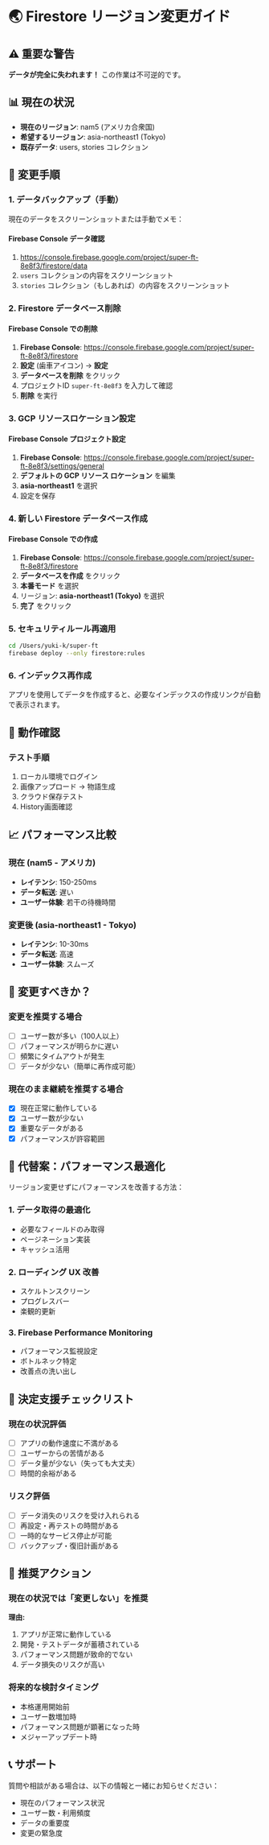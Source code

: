 # 🌏 Firestore リージョン変更ガイド

## ⚠️ 重要な警告

**データが完全に失われます！** この作業は不可逆的です。

## 📊 現在の状況

- **現在のリージョン**: nam5 (アメリカ合衆国)
- **希望するリージョン**: asia-northeast1 (Tokyo)
- **既存データ**: users, stories コレクション

## 🔄 変更手順

### 1. データバックアップ（手動）

現在のデータをスクリーンショットまたは手動でメモ：

#### Firebase Console データ確認
1. https://console.firebase.google.com/project/super-ft-8e8f3/firestore/data
2. `users` コレクションの内容をスクリーンショット
3. `stories` コレクション（もしあれば）の内容をスクリーンショット

### 2. Firestore データベース削除

#### Firebase Console での削除
1. **Firebase Console**: https://console.firebase.google.com/project/super-ft-8e8f3/firestore
2. **設定** (歯車アイコン) → **設定**
3. **データベースを削除** をクリック
4. プロジェクトID `super-ft-8e8f3` を入力して確認
5. **削除** を実行

### 3. GCP リソースロケーション設定

#### Firebase Console プロジェクト設定
1. **Firebase Console**: https://console.firebase.google.com/project/super-ft-8e8f3/settings/general
2. **デフォルトの GCP リソース ロケーション** を編集
3. **asia-northeast1** を選択
4. 設定を保存

### 4. 新しい Firestore データベース作成

#### Firebase Console での作成
1. **Firebase Console**: https://console.firebase.google.com/project/super-ft-8e8f3/firestore
2. **データベースを作成** をクリック
3. **本番モード** を選択
4. リージョン: **asia-northeast1 (Tokyo)** を選択
5. **完了** をクリック

### 5. セキュリティルール再適用

```bash
cd /Users/yuki-k/super-ft
firebase deploy --only firestore:rules
```

### 6. インデックス再作成

アプリを使用してデータを作成すると、必要なインデックスの作成リンクが自動で表示されます。

## 🧪 動作確認

### テスト手順
1. ローカル環境でログイン
2. 画像アップロード → 物語生成
3. クラウド保存テスト
4. History画面確認

## 📈 パフォーマンス比較

### 現在 (nam5 - アメリカ)
- **レイテンシ**: 150-250ms
- **データ転送**: 遅い
- **ユーザー体験**: 若干の待機時間

### 変更後 (asia-northeast1 - Tokyo)
- **レイテンシ**: 10-30ms
- **データ転送**: 高速
- **ユーザー体験**: スムーズ

## 🤔 変更すべきか？

### 変更を推奨する場合
- [ ] ユーザー数が多い（100人以上）
- [ ] パフォーマンスが明らかに遅い
- [ ] 頻繁にタイムアウトが発生
- [ ] データが少ない（簡単に再作成可能）

### 現在のまま継続を推奨する場合
- [x] 現在正常に動作している
- [x] ユーザー数が少ない
- [x] 重要なデータがある
- [x] パフォーマンスが許容範囲

## 🔧 代替案：パフォーマンス最適化

リージョン変更せずにパフォーマンスを改善する方法：

### 1. データ取得の最適化
- 必要なフィールドのみ取得
- ページネーション実装
- キャッシュ活用

### 2. ローディング UX 改善
- スケルトンスクリーン
- プログレスバー
- 楽観的更新

### 3. Firebase Performance Monitoring
- パフォーマンス監視設定
- ボトルネック特定
- 改善点の洗い出し

## 📝 決定支援チェックリスト

### 現在の状況評価
- [ ] アプリの動作速度に不満がある
- [ ] ユーザーからの苦情がある
- [ ] データ量が少ない（失っても大丈夫）
- [ ] 時間的余裕がある

### リスク評価
- [ ] データ消失のリスクを受け入れられる
- [ ] 再設定・再テストの時間がある
- [ ] 一時的なサービス停止が可能
- [ ] バックアップ・復旧計画がある

## 🎯 推奨アクション

### 現在の状況では「変更しない」を推奨

**理由:**
1. アプリが正常に動作している
2. 開発・テストデータが蓄積されている
3. パフォーマンス問題が致命的でない
4. データ損失のリスクが高い

### 将来的な検討タイミング
- 本格運用開始前
- ユーザー数増加時
- パフォーマンス問題が顕著になった時
- メジャーアップデート時

## 📞 サポート

質問や相談がある場合は、以下の情報と一緒にお知らせください：
- 現在のパフォーマンス状況
- ユーザー数・利用頻度
- データの重要度
- 変更の緊急度
